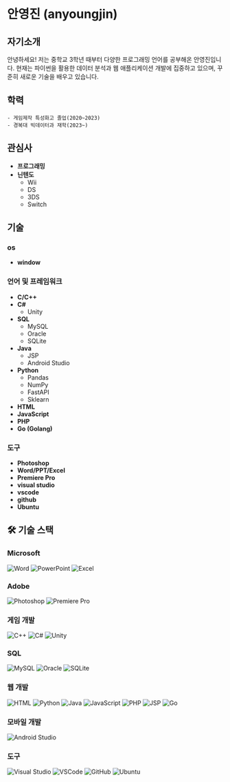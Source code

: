 # 안영진 (anyoungjin)

## 자기소개
안녕하세요! 저는 중학교 3학년 때부터 다양한 프로그래밍 언어를 공부해온 안영진입니다. 현재는 파이썬을 활용한 데이터 분석과 웹 애플리케이션 개발에 집중하고 있으며, 꾸준히 새로운 기술을 배우고 있습니다.

## 학력
    - 게임제작 특성화고 졸업(2020~2023)
    - 경복대 빅데이터과 재학(2023~)

## 관심사
- **프로그래밍**
- **닌텐도**
  - Wii
  - DS
  - 3DS
  - Switch

## 기술

### os
- **window**

### 언어 및 프레임워크
- **C/C++**
- **C#**
  - Unity
- **SQL**
  - MySQL
  - Oracle
  - SQLite
- **Java**
  - JSP
  - Android Studio
- **Python**
  - Pandas
  - NumPy
  - FastAPI
  - Sklearn
- **HTML**
- **JavaScript**
- **PHP**
- **Go (Golang)**

### 도구
- **Photoshop**
- **Word/PPT/Excel**
- **Premiere Pro**
- **visual studio**
- **vscode**
- **github**
- **Ubuntu**

## 🛠 기술 스택

### Microsoft
![Word](https://img.shields.io/badge/-Word-2B579A?style=flat&logo=microsoft-word&logoColor=white) ![PowerPoint](https://img.shields.io/badge/-PowerPoint-B7472A?style=flat&logo=microsoft-powerpoint&logoColor=white) ![Excel](https://img.shields.io/badge/-Excel-217346?style=flat&logo=microsoft-excel&logoColor=white)

### Adobe
![Photoshop](https://img.shields.io/badge/-Photoshop-31A8FF?style=flat&logo=adobe-photoshop&logoColor=white) ![Premiere Pro](https://img.shields.io/badge/-Premiere%20Pro-9999FF?style=flat&logo=adobe-premiere-pro&logoColor=white)

### 게임 개발
![C++](https://img.shields.io/badge/-C++-00599C?style=flat&logo=c%2B%2B&logoColor=white) ![C#](https://img.shields.io/badge/-C%23-239120?style=flat&logo=c-sharp&logoColor=white) ![Unity](https://img.shields.io/badge/-Unity-000000?style=flat&logo=unity&logoColor=white)

### SQL
![MySQL](https://img.shields.io/badge/-MySQL-4479A1?style=flat&logo=mysql&logoColor=white)  ![Oracle](https://img.shields.io/badge/-Oracle-F80000?style=flat&logo=oracle&logoColor=white) ![SQLite](https://img.shields.io/badge/-SQLite-003B57?style=flat&logo=sqlite&logoColor=white)

### 웹 개발
![HTML](https://img.shields.io/badge/-HTML-E34F26?style=flat&logo=html5&logoColor=white) ![Python](https://img.shields.io/badge/-Python-3776AB?style=flat&logo=python&logoColor=white) ![Java](https://img.shields.io/badge/-Java-007396?style=flat&logo=java&logoColor=white) ![JavaScript](https://img.shields.io/badge/-JavaScript-F7DF1E?style=flat&logo=javascript&logoColor=black) ![PHP](https://img.shields.io/badge/-PHP-777BB4?style=flat&logo=php&logoColor=white) ![JSP](https://img.shields.io/badge/-JSP-007396?style=flat&logo=java&logoColor=white) ![Go](https://img.shields.io/badge/-Go-00ADD8?style=flat&logo=go&logoColor=white)

### 모바일 개발
![Android Studio](https://img.shields.io/badge/-Android%20Studio-3DDC84?style=flat&logo=android-studio&logoColor=white)

### 도구
![Visual Studio](https://img.shields.io/badge/-Visual%20Studio-5C2D91?style=flat&logo=visual-studio&logoColor=white) ![VSCode](https://img.shields.io/badge/-VSCode-007ACC?style=flat&logo=visual-studio-code&logoColor=white) ![GitHub](https://img.shields.io/badge/-GitHub-181717?style=flat&logo=github&logoColor=white) ![Ubuntu](https://img.shields.io/badge/-Ubuntu-E95420?style=flat&logo=ubuntu&logoColor=white)